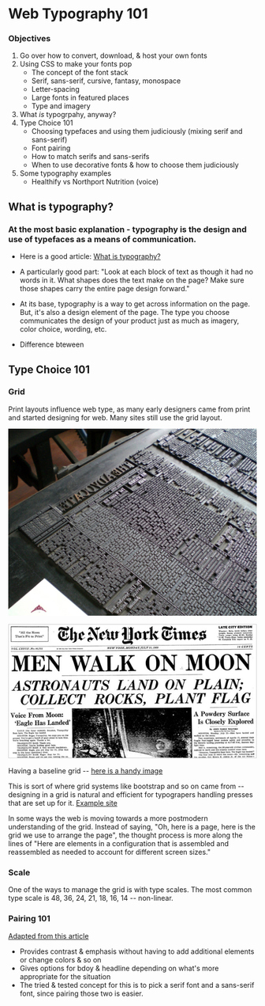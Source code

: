 # Web Typography 101

### Objectives

1. Go over how to convert, download, & host your own fonts
2. Using CSS to make your fonts pop
    - The concept of the font stack
    - Serif, sans-serif, cursive, fantasy, monospace
    - Letter-spacing
    - Large fonts in featured places
    - Type and imagery
3. What *is* typogrpahy, anyway?
4. Type Choice 101
    - Choosing typefaces and using them judiciously (mixing serif and sans-serif)
    - Font pairing
    - How to match serifs and sans-serifs
    - When to use decorative fonts & how to choose them judiciously
5. Some typography examples
    - Healthify vs Northport Nutrition (voice)


## What is typography?

### At the most basic explanation - typography is the design and use of typefaces as a means of communication.

- Here is a good article: [What is typography?](https://www.thoughtco.com/basic-typography-terminology-1697697)
- A particularly good part: "Look at each block of text as though it had no words in it. What shapes does the text make on the page? Make sure those shapes carry the entire page design forward."
- At its base, typography is a way to get across information on the page. But, it's also a design element of the page. The type you choose communicates the design of your product just as much as imagery, color choice, wording, etc.

- Difference bteween 


## Type Choice 101

### Grid

Print layouts influence web type, as many early designers came from print and started designing for web. Many sites still use the grid layout.

![newspaper block](./assets/newspaper1.jpg)

![newspaper page](./assets/newspaper2.jpg)

Having a baseline grid -- [here is a handy image](https://i1.wp.com/www.aisleone.net/wp-content/uploads/2009/04/image4.jpg)

This is sort of where grid systems like bootstrap and so on came from -- designing in a grid is natural and efficient for typograpers handling presses that are set up for it. [Example site](http://on-hybrids.eli-block.com/)

In some ways the web is moving towards a more postmodern understanding of the grid. Instead of saying, "Oh, here is a page, here is the grid we use to arrange the page", the thought process is more along the lines of "Here are elements in a configuration that is assembled and reassembled as needed to account for different screen sizes."

### Scale

One of the ways to manage the grid is with type scales. The most common type scale is 48, 36, 24, 21, 18, 16, 14 -- non-linear.

### Pairing 101

[Adapted from this article](http://blog.invisionapp.com/how-to-pair-fonts/)

- Provides contrast & emphasis without having to add additional elements or change colors & so on
- Gives options for bdoy & headline depending on what's more appropriate for the situation
- The tried & tested concept for this is to pick a serif font and a sans-serif font, since pairing those two is easier.

